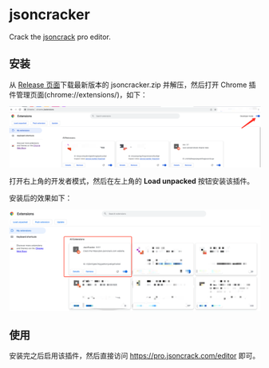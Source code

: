 # jsoncracker

Crack the [jsoncrack](https://pro.jsoncrack.com/) pro editor.


## 安装
从 [Release 页面](https://github.com/jooooock/jsoncracker/releases)下载最新版本的 jsoncracker.zip 并解压，然后打开 Chrome 插件管理页面(chrome://extensions/)，如下：

![image](assets/1.png)

打开右上角的开发者模式，然后在左上角的 **Load unpacked** 按钮安装该插件。

安装后的效果如下：

![image](assets/2.png)


## 使用
安装完之后启用该插件，然后直接访问 https://pro.jsoncrack.com/editor 即可。
